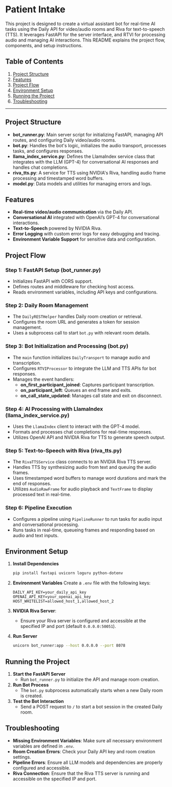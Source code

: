 # Patient Intake

This project is designed to create a virtual assistant bot for real-time AI tasks using the Daily API for video/audio rooms and Riva for text-to-speech (TTS). It leverages FastAPI for the server interface, and RTVI for processing audio and managing AI interactions. This README explains the project flow, components, and setup instructions.

## Table of Contents
1. [Project Structure](#project-structure)
2. [Features](#features)
3. [Project Flow](#project-flow)
4. [Environment Setup](#environment-setup)
5. [Running the Project](#running-the-project)
6. [Troubleshooting](#troubleshooting)

---

## Project Structure

- **bot_runner.py**: Main server script for initializing FastAPI, managing API routes, and configuring Daily video/audio rooms.
- **bot.py**: Handles the bot's logic, initializes the audio transport, processes tasks, and configures responses.
- **llama_index_service.py**: Defines the LlamaIndex service class that integrates with the LLM (GPT-4) for conversational AI responses and handles chat completions.
- **riva_tts.py**: A service for TTS using NVIDIA's Riva, handling audio frame processing and timestamped word buffers.
- **model.py**: Data models and utilities for managing errors and logs.

## Features

- **Real-time video/audio communication** via the Daily API.
- **Conversational AI** integrated with OpenAI’s GPT-4 for conversational interactions.
- **Text-to-Speech** powered by NVIDIA Riva.
- **Error Logging** with custom error logs for easy debugging and tracing.
- **Environment Variable Support** for sensitive data and configuration.

## Project Flow

### Step 1: FastAPI Setup (bot_runner.py)
- Initializes FastAPI with CORS support.
- Defines routes and middleware for checking host access.
- Reads environment variables, including API keys and configurations.

### Step 2: Daily Room Management
- The `DailyRESTHelper` handles Daily room creation or retrieval.
- Configures the room URL and generates a token for session management.
- Uses a subprocess call to start `bot.py` with relevant room details.

### Step 3: Bot Initialization and Processing (bot.py)
- The `main` function initializes `DailyTransport` to manage audio and transcription.
- Configures `RTVIProcessor` to integrate the LLM and TTS APIs for bot responses.
- Manages the event handlers:
  - **on_first_participant_joined**: Captures participant transcription.
  - **on_participant_left**: Queues an end frame and exits.
  - **on_call_state_updated**: Manages call state and exit on disconnect.

### Step 4: AI Processing with LlamaIndex (llama_index_service.py)
- Uses the `LlamaIndex` client to interact with the GPT-4 model.
- Formats and processes chat completions for real-time responses.
- Utilizes OpenAI API and NVIDIA Riva for TTS to generate speech output.

### Step 5: Text-to-Speech with Riva (riva_tts.py)
- The `RivaTTSService` class connects to an NVIDIA Riva TTS server.
- Handles TTS by synthesizing audio from text and queuing the audio frames.
- Uses timestamped word buffers to manage word durations and mark the end of responses.
- Utilizes `AudioRawFrame` for audio playback and `TextFrame` to display processed text in real-time.

### Step 6: Pipeline Execution
- Configures a pipeline using `PipelineRunner` to run tasks for audio input and conversational processing.
- Runs tasks in real-time, queueing frames and responding based on audio and text inputs.

## Environment Setup

1. **Install Dependencies**
    ```bash
    pip install fastapi uvicorn loguru python-dotenv
    ```
2. **Environment Variables**
    Create a `.env` file with the following keys:
    ```
    DAILY_API_KEY=your_daily_api_key
    OPENAI_API_KEY=your_openai_api_key
    HOST_WHITELIST=allowed_host_1,allowed_host_2
    ```
3. **NVIDIA Riva Server**:
    - Ensure your Riva server is configured and accessible at the specified IP and port (default `0.0.0.0:50051`).

4. **Run Server**
    ```bash
    unicorn bot_runner:app --host 0.0.0.0 --port 8078
    ```

## Running the Project

1. **Start the FastAPI Server**
    - Run `bot_runner.py` to initialize the API and manage room creation.
2. **Run Bot Process**
    - The `bot.py` subprocess automatically starts when a new Daily room is created.
3. **Test the Bot Interaction**
    - Send a POST request to `/` to start a bot session in the created Daily room.

## Troubleshooting

- **Missing Environment Variables**: Make sure all necessary environment variables are defined in `.env`.
- **Room Creation Errors**: Check your Daily API key and room creation settings.
- **Pipeline Errors**: Ensure all LLM models and dependencies are properly configured and accessible.
- **Riva Connection**: Ensure that the Riva TTS server is running and accessible on the specified IP and port.
